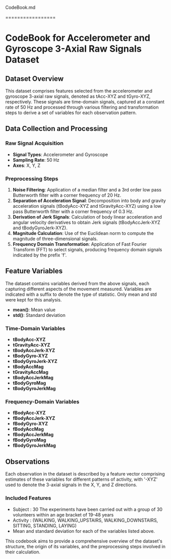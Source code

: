 CodeBook.md

=================
# CodeBook for Accelerometer and Gyroscope 3-Axial Raw Signals Dataset

## Dataset Overview

This dataset comprises features selected from the accelerometer and gyroscope 3-axial raw signals, denoted as tAcc-XYZ and tGyro-XYZ, respectively. These signals are time-domain signals, captured at a constant rate of 50 Hz and processed through various filtering and transformation steps to derive a set of variables for each observation pattern.

## Data Collection and Processing

### Raw Signal Acquisition

- **Signal Types**: Accelerometer and Gyroscope
- **Sampling Rate**: 50 Hz
- **Axes**: X, Y, Z

### Preprocessing Steps

1. **Noise Filtering**: Application of a median filter and a 3rd order low pass Butterworth filter with a corner frequency of 20 Hz.
2. **Separation of Acceleration Signal**: Decomposition into body and gravity acceleration signals (tBodyAcc-XYZ and tGravityAcc-XYZ) using a low pass Butterworth filter with a corner frequency of 0.3 Hz.
3. **Derivation of Jerk Signals**: Calculation of body linear acceleration and angular velocity derivatives to obtain Jerk signals (tBodyAccJerk-XYZ and tBodyGyroJerk-XYZ).
4. **Magnitude Calculation**: Use of the Euclidean norm to compute the magnitude of three-dimensional signals.
5. **Frequency Domain Transformation**: Application of Fast Fourier Transform (FFT) to select signals, producing frequency domain signals indicated by the prefix 'f'.

## Feature Variables

The dataset contains variables derived from the above signals, each capturing different aspects of the movement measured. 
Variables are indicated with a suffix to denote the type of statistic.
Only mean and std were kept for this analysis. 

- **mean()**: Mean value
- **std()**: Standard deviation

### Time-Domain Variables

- **tBodyAcc-XYZ**
- **tGravityAcc-XYZ**
- **tBodyAccJerk-XYZ**
- **tBodyGyro-XYZ**
- **tBodyGyroJerk-XYZ**
- **tBodyAccMag**
- **tGravityAccMag**
- **tBodyAccJerkMag**
- **tBodyGyroMag**
- **tBodyGyroJerkMag**

### Frequency-Domain Variables

- **fBodyAcc-XYZ**
- **fBodyAccJerk-XYZ**
- **fBodyGyro-XYZ**
- **fBodyAccMag**
- **fBodyAccJerkMag**
- **fBodyGyroMag**
- **fBodyGyroJerkMag**

## Observations

Each observation in the dataset is described by a feature vector comprising estimates of these variables for different patterns of activity, with '-XYZ' used to denote the 3-axial signals in the X, Y, and Z directions.

### Included Features

- Subject : 30 The experiments have been carried out with a group of 30 volunteers within an age bracket of 19-48 years
- Activity : (WALKING, WALKING_UPSTAIRS, WALKING_DOWNSTAIRS, SITTING, STANDING, LAYING)
- Mean and standard deviation for each of the variables listed above.

This codebook aims to provide a comprehensive overview of the dataset's structure, the origin of its variables, and the preprocessing steps involved in their calculation.
